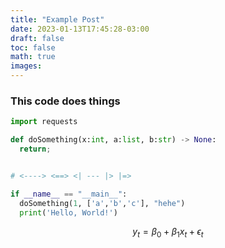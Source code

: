 ```yaml
---
title: "Example Post"
date: 2023-01-13T17:45:28-03:00
draft: false
toc: false
math: true
images:
---
```


### This code does things

```python
import requests

def doSomething(x:int, a:list, b:str) -> None:
  return;


# <----> <==> <| --- |> |=>

if __name__ == "__main__":
  doSomething(1, ['a','b','c'], "hehe")
  print('Hello, World!')

```

$$y_t = \beta_0 + \beta_1 x_t + \epsilon_t$$